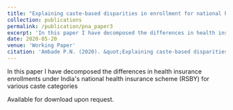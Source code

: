 ```yaml
---
title: "Explaining caste-based disparities in enrollment for national health insurance program (RSBY) in India: A decomposition analysis"
collection: publications
permalink: /publication/pna_paper3
excerpt: 'In this paper I have decomposed the differences in health insurance enrollments under India's national health insurance scheme (RSBY) for various caste categories'
date: 2020-05-20
venue: 'Working Paper'
citation: 'Ambade P.N. (2020). &quot;Explaining caste-based disparities in enrollment for national health insurance program (RSBY) in India: A decomposition analysis&quot; <i>Working Paper</i>.'
---
```

In this paper I have decomposed the differences in health insurance enrollments under India's national health insurance scheme (RSBY) for various caste categories

Available for download upon request.
